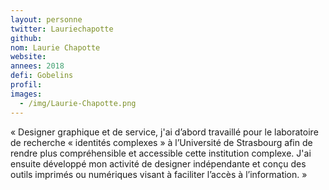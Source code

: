 ```yaml
---
layout: personne
twitter: Lauriechapotte
github: 
nom: Laurie Chapotte
website:
annees: 2018
defi: Gobelins
profil: 
images:
  - /img/Laurie-Chapotte.png
---
```


« Designer graphique et de service, j'ai d’abord travaillé
pour le laboratoire de recherche « identités complexes » à
l’Université de Strasbourg afin de rendre plus compréhensible et
accessible cette institution complexe. J'ai ensuite développé mon
activité de designer indépendante et conçu des outils imprimés ou
numériques visant à faciliter l’accès à l’information. »
